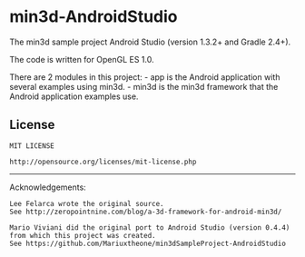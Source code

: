 min3d-AndroidStudio
===================

The min3d sample project Android Studio (version 1.3.2+ and Gradle 2.4+).

The code is written for OpenGL ES 1.0.

There are 2 modules in this project:
    - app is the Android application with several examples using min3d.
    - min3d is the min3d framework that the Android application examples use.

License
-------

    MIT LICENSE

    http://opensource.org/licenses/mit-license.php


-------

Acknowledgements:

    Lee Felarca wrote the original source.
    See http://zeropointnine.com/blog/a-3d-framework-for-android-min3d/

    Mario Viviani did the original port to Android Studio (version 0.4.4)
    from which this project was created.
    See https://github.com/Mariuxtheone/min3dSampleProject-AndroidStudio

